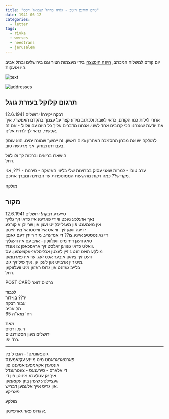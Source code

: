 ```yaml
---
title: "טרם תורגם היטב - גלויה מרחל ושמואל ורסס"
date: 1941-06-12
categories:
  - letter
tags:
  - rivka
  - werses
  - needtrans
  - jerusalem
---
```


יום קודם למשלוח המכתב, [חיפה הופצצה](https://www.nli.org.il/he/newspapers/haretz/1941/06/11/01/?a=d&d=haretz19410611-01&e=-------he-20--1--img-txIN%7ctxTI--------------1) בידי מעצמות הציר וגם בירושלים ובתל אביב היו אזעקות.

![text](/pupko-papers/assets/images/1941-06-12-content.jpg)

![addresses](/pupko-papers/assets/images/1941-06-12-addresses.jpg)

## תרגום קלוקל בעזרת גוגל
רבקה יקירה!  ירושלים 12.6.1941  
אחרי לילות כמו הקודם, כדאי לשבת ולכתוב מידע קצר על עצמך בהקדם האפשרי.
איך את יודעת שאנחנו הכי קרובים אחד לשני.
אנחנו מדברים עליך כל היום עם וולוול - אם זה אפשרי, כדאי לך לרדת אלינו.

למולקה יש את מבחן ההסמכה האחרון ביום ראשון. זה יימשך
שמונה ימים. הוא עוסק בעבודתו וצוחק. אני מרגישה טוב.

הישארו בריאים וברכות לך ולוולוול  
רחל.


ערב טוב! - למרות שאני עסוק בבחינות שלי בליווי האזעקה - סירנות - ???,
אני מקדיש?? כמה דקות מהשעות הממוספרות עד הבחינה ומברך אתכם.

מולקה

## מקור

טייערע רבקה!  ירושלים 12.6.1941  
נאך אזעלכע נעכט ווי די פאריגע איז כדאי זיך גלייך  
אין מאמענט פון מעגלייכקייט זעצן און שרייבן א קורצע  
ידיעה וועגן זיך. ווי אס איז ווייסטו אז מיר זיינען  
די נאונטסטע איינע צו?? די אנדערע. מיר ריידן דעם גאנצן  
טאג וועגן דיר מיט וועלווקון - אויב עס איז וועגליך  
וואלט כדאי געווען זאלסט זיך אראפכאפן צו אונדז.  
מולקע האט זונטיג זיין לעצטן אכליסלאז-עקצאמען. עס  
וועט זיך ציהען איבער אכט זעג. ער איז פארנומען  
מיט זיין ארבייט און לעכן ען. איך פיל זיך גוט.  
בלייב געזונט און גרוס ראזען מיט וועלווקען  
רחל.


POST CARD כרטיס דואר  

לכבוד  
יר?? בן-דור  
עבור רבקה  
תל אביב  
רח' מזא"ה 65

מאת  
ר.ש. ורסיס  
ירושלים מעון הסטודנטים  
רח' יפו.

---

גוטנאוונאט! - הגם כ'בין  
פארטאראראמט מיט מיינע עקזאמענס  
אונטערן אקאמפעניאמענט פון  
די אלארם - סירענעס - צעטרענדל  
איך אן עטלעכע מינוטן פון די  
געציילטע שעהן ביזן עקזאמען  
און גריס אייך אלעמען דבריש.  
פאריקע

מולקע

א גרוס פאר גארפיינען.

